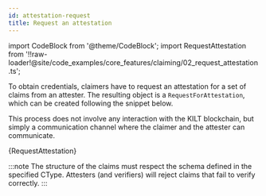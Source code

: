 ```yaml
---
id: attestation-request
title: Request an attestation
---
```

import CodeBlock from '@theme/CodeBlock';
import RequestAttestation from '!!raw-loader!@site/code_examples/core_features/claiming/02_request_attestation.ts';

To obtain credentials, claimers have to request an attestation for a set of claims from an attester.
The resulting object is a `RequestForAttestation`, which can be created following the snippet below.

<!-- TODO: Link to messaging section, once merged -->
This process does not involve any interaction with the KILT blockchain, but simply a communication channel where the claimer and the attester can communicate.

<CodeBlock className="language-js">
  {RequestAttestation}
</CodeBlock>

:::note
The structure of the claims must respect the schema defined in the specified CType.
Attesters (and verifiers) will reject claims that fail to verify correctly.
:::